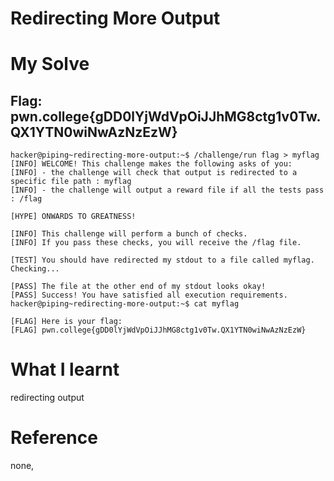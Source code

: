 # Redirecting More Output 

# My Solve 
## Flag: pwn.college{gDD0lYjWdVpOiJJhMG8ctg1v0Tw.QX1YTN0wiNwAzNzEzW}

```
hacker@piping~redirecting-more-output:~$ /challenge/run flag > myflag
[INFO] WELCOME! This challenge makes the following asks of you:
[INFO] - the challenge will check that output is redirected to a specific file path : myflag
[INFO] - the challenge will output a reward file if all the tests pass : /flag

[HYPE] ONWARDS TO GREATNESS!

[INFO] This challenge will perform a bunch of checks.
[INFO] If you pass these checks, you will receive the /flag file.

[TEST] You should have redirected my stdout to a file called myflag. Checking...

[PASS] The file at the other end of my stdout looks okay!
[PASS] Success! You have satisfied all execution requirements.
hacker@piping~redirecting-more-output:~$ cat myflag

[FLAG] Here is your flag:
[FLAG] pwn.college{gDD0lYjWdVpOiJJhMG8ctg1v0Tw.QX1YTN0wiNwAzNzEzW}
```
# What I learnt 

redirecting output 

# Reference 

none,

